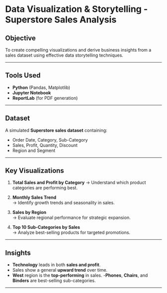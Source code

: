 # Data Visualization & Storytelling - Superstore Sales Analysis

## Objective
To create compelling visualizations and derive business insights from a sales dataset using effective data storytelling techniques.

---

## Tools Used
- **Python** (Pandas, Matplotlib)
- **Jupyter Notebook**
- **ReportLab** (for PDF generation)


---

## Dataset
A simulated **Superstore sales dataset** containing:
- Order Date, Category, Sub-Category
- Sales, Profit, Quantity, Discount
- Region and Segment

---

## Key Visualizations
1. **Total Sales and Profit by Category**
   → Understand which product categories are performing best.

2. **Monthly Sales Trend**  
   → Identify growth trends and seasonality in sales.

3. **Sales by Region**  
   → Evaluate regional performance for strategic expansion.

4. **Top 10 Sub-Categories by Sales**  
   → Analyze best-selling products for targeted promotions.

---

## Insights
- **Technology** leads in both **sales and profit**.
- Sales show a general **upward trend** over time.
- **West** region is the **top-performing** in sales.
-**Phones**, **Chairs**, and **Binders** are best-selling sub-categories.

---



